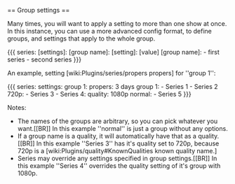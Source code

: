 == Group settings ==

Many times, you will want to apply a setting to more than one show at once. In this instance, you can use a more advanced config format, to define groups, and settings that apply to the whole group.

{{{
series:
  [settings]:
    [group name]:
      [setting]: [value]
  [group name]:
    - first series
    - second series
}}}

An example, setting [wiki:Plugins/series/propers propers] for ''group 1'':

{{{
series:
  settings:
    group 1:
      propers: 3 days
  group 1:
    - Series 1
    - Series 2
  720p:
    - Series 3
    - Series 4:
        quality: 1080p
  normal:
    - Series 5
}}}

Notes:

 * The names of the groups are arbitrary, so you can pick whatever you want.[[BR]]
 In this example ''normal'' is just a group without any options.
 * If a group name is a quality, it will automatically have that as a quality.[[BR]]
 In this example ''Series 3'' has it's quality set to 720p, because 720p is a [wiki:Plugins/quality#KnownQualities known quality name.]
 * Series may override any settings specified in group settings.[[BR]]
 In this example ''Series 4'' overrides the quality setting of it's group with 1080p.